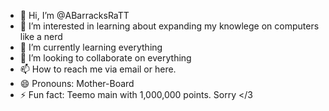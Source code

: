 - 👋 Hi, I’m @ABarracksRaTT
- 👀 I’m interested in learning about expanding my knowlege on computers like a nerd
- 🌱 I’m currently learning everything
- 💞️ I’m looking to collaborate on everything
- 📫 How to reach me via email or here.
- 😄 Pronouns: Mother-Board 
- ⚡ Fun fact: Teemo main with 1,000,000 points. Sorry </3
